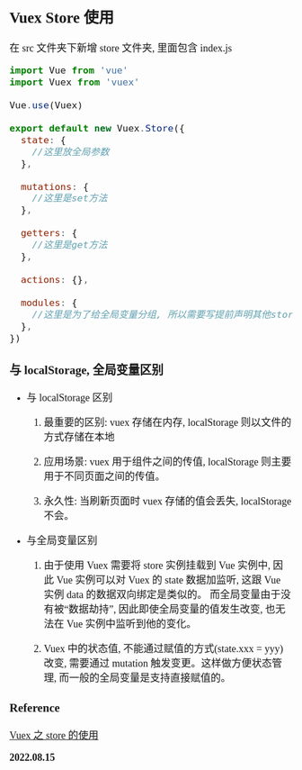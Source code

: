 <font size=4 face='楷体'>

## Vuex Store 使用

在 src 文件夹下新增 store 文件夹, 里面包含 index.js

```javascript
import Vue from 'vue'
import Vuex from 'vuex'

Vue.use(Vuex)

export default new Vuex.Store({
  state: {
    //这里放全局参数
  },

  mutations: {
    //这里是set方法
  },

  getters: {
    //这里是get方法
  },

  actions: {},

  modules: {
    //这里是为了给全局变量分组, 所以需要写提前声明其他store文件, 然后引入这里
  },
})
```

### 与 localStorage, 全局变量区别

- 与 localStorage 区别

  1. 最重要的区别: vuex 存储在内存, localStorage 则以文件的方式存储在本地

  2. 应用场景: vuex 用于组件之间的传值, localStorage 则主要用于不同页面之间的传值。

  3. 永久性: 当刷新页面时 vuex 存储的值会丢失, localStorage 不会。

- 与全局变量区别

  1. 由于使用 Vuex 需要将 store 实例挂载到 Vue 实例中, 因此 Vue 实例可以对 Vuex 的 state 数据加监听, 这跟 Vue 实例 data 的数据双向绑定是类似的。
     而全局变量由于没有被“数据劫持”, 因此即使全局变量的值发生改变, 也无法在 Vue 实例中监听到他的变化。

  2. Vuex 中的状态值, 不能通过赋值的方式(state.xxx = yyy)改变, 需要通过 mutation 触发变更。这样做方便状态管理, 而一般的全局变量是支持直接赋值的。

### Reference

[Vuex 之 store 的使用](https://www.cnblogs.com/yyp-technology/p/16416288.html)

**2022.08.15**
